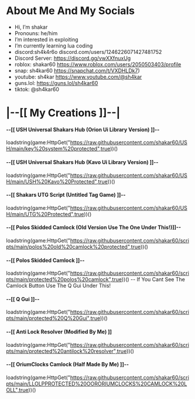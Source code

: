 # About Me And My Socials

- Hi, I’m shakar
- Pronouns: he/him
- I’m interested in exploiting
- I’m currently learning lua coding
- discord:sh4k4r6o discord.com/users/1246226071427481752
- Discord Server: https://discord.gg/vwXXfnuxUg
- roblox: shakar60 https://www.roblox.com/users/2050503403/profile
- snap: sh4kar60 https://snapchat.com/t/VXDHLDk7)
- youtube: sh4kar https://www.youtube.com/@sh4kar
- guns.lol: https://guns.lol/sh4kar60
- tiktok: @sh4kar60


# |--[[ My Creations ]]--|

#### --[[ USH Universal Shakars Hub (Orion Ui Library Version) ]]--

loadstring(game:HttpGet("https://raw.githubusercontent.com/shakar60/USH/main/key%20system%20protected",true))()

#### --[[ USH Universal Shakars Hub (Kavo Ui Library Version) ]]--

loadstring(game:HttpGet("https://raw.githubusercontent.com/shakar60/USH/main/USH%20Kavo%20Protected",true))()

#### --[[ Shakars UTG Script (Untitled Tag Game) ]]--

loadstring(game:HttpGet("https://raw.githubusercontent.com/shakar60/USH/main/UTG%20Protected",true))()

#### --[[ Polos Skidded Camlock (Old Version Use The One Under This!)]]--

loadstring(game:HttpGet("https://raw.githubusercontent.com/shakar60/scripts/main/polos%20old%20camlock%20protected",true))()

#### --[[ Polos Skidded Camlock ]]--

loadstring(game:HttpGet("https://raw.githubusercontent.com/shakar60/scripts/main/protected%20polos%20camlock",true))()
-- If You Cant See The Camlock Button Use The Q Gui Under This!

#### --[[ Q Gui ]]--

loadstring(game:HttpGet("https://raw.githubusercontent.com/shakar60/scripts/main/protected%20Q%20Gui",true))()

#### --[[ Anti Lock Resolver (Modified By Me) ]]

loadstring(game:HttpGet("https://raw.githubusercontent.com/shakar60/scripts/main/protected%20antilock%20resolver",true))()

#### --[[ OriumClocks Camlock (Half Made By Me) ]]--

loadstring(game:HttpGet("https://raw.githubusercontent.com/shakar60/scripts/main/LLOLPPROTECTED%20OORORIUMCLOCKS%20CAMLOCK%20LOLL",true))()
